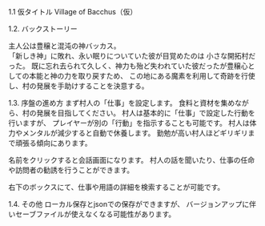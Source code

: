1.1 仮タイトル
Village of Bacchus（仮）

1.2. バックストーリー

主人公は豊穣と混沌の神バッカス。<br>
「新しき神」に敗れ、永い眠りについていた彼が目覚めたのは 小さな開拓村だった。
既に忘れ去られて久しく、神力も殆ど失われていた彼だったが豊穣心としての本能と神の力を取り戻すため、
この地にある魔素を利用して奇跡を行使し、村の発展を手助けすることを決意する。

1.3. 序盤の進め方
まず村人の「仕事」を設定します。
食料と資材を集めながら、村の発展を目指してください。
村人は基本的に「仕事」で設定した行動を行いますが、
プレイヤーが別の「行動」を指示することも可能です。
村人は体力やメンタルが減少すると自動で休養します。
勤勉が高い村人ほどギリギリまで頑張る傾向にあります。

名前をクリックすると会話画面になります。
村人の話を聞いたり、仕事の任命や訪問者の勧誘を行うことができます。

右下のボックスにて、仕事や用語の詳細を検索することが可能です。

1.4. その他
ローカル保存とjsonでの保存ができますが、
バージョンアップに伴いセーブファイルが使えなくなる可能性があります。
